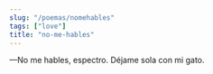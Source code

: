 ```yaml
---
slug: "/poemas/nomehables"
tags: ["love"]
title: "no-me-hables"
---
```

—No me hables, espectro. Déjame sola con mi gato.